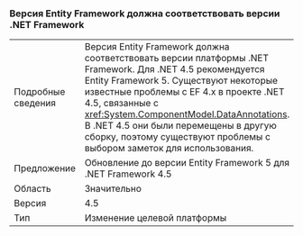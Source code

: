 ### <a name="entity-framework-version-must-match-the-net-framework-version"></a>Версия Entity Framework должна соответствовать версии .NET Framework

|   |   |
|---|---|
|Подробные сведения|Версия Entity Framework должна соответствовать версии платформы .NET Framework. Для .NET 4.5 рекомендуется Entity Framework 5. Существуют некоторые известные проблемы с EF 4.x в проекте .NET 4.5, связанные с <xref:System.ComponentModel.DataAnnotations>. В .NET 4.5 они были перемещены в другую сборку, поэтому существуют проблемы с выбором заметок для использования.|
|Предложение|Обновление до версии Entity Framework 5 для .NET Framework 4.5|
|Область|Значительно|
|Версия|4.5|
|Тип|Изменение целевой платформы|

